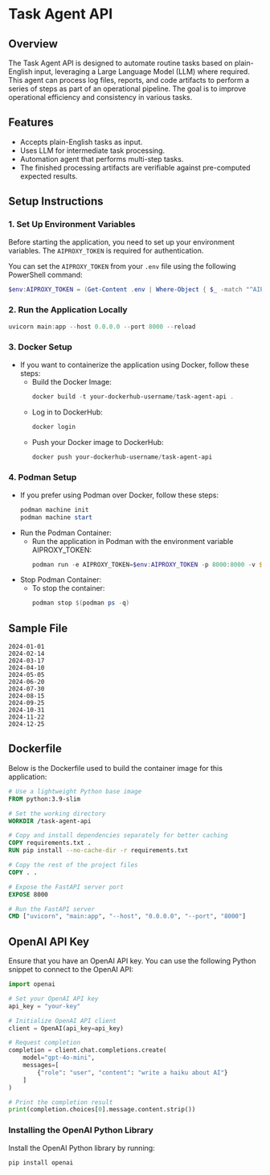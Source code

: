 # Task Agent API

## Overview

The Task Agent API is designed to automate routine tasks based on plain-English input, leveraging a Large Language Model (LLM) where required. This agent can process log files, reports, and code artifacts to perform a series of steps as part of an operational pipeline. The goal is to improve operational efficiency and consistency in various tasks.

## Features
- Accepts plain-English tasks as input.
- Uses LLM for intermediate task processing.
- Automation agent that performs multi-step tasks.
- The finished processing artifacts are verifiable against pre-computed expected results.

## Setup Instructions

### 1. **Set Up Environment Variables**

Before starting the application, you need to set up your environment variables. The `AIPROXY_TOKEN` is required for authentication.

You can set the `AIPROXY_TOKEN` from your `.env` file using the following PowerShell command:

```powershell
$env:AIPROXY_TOKEN = (Get-Content .env | Where-Object { $_ -match "^AIPROXY_TOKEN=" }) -replace "AIPROXY_TOKEN=", ""
```

### 2. **Run the Application Locally**
```powershell
uvicorn main:app --host 0.0.0.0 --port 8000 --reload
```

### 3. **Docker Setup**
- If you want to containerize the application using Docker, follow these steps:
  - Build the Docker Image:
     ```powershell
     docker build -t your-dockerhub-username/task-agent-api .
     ```
  - Log in to DockerHub:
     ```powershell
     docker login
     ```
  - Push your Docker image to DockerHub:
     ```powershell
     docker push your-dockerhub-username/task-agent-api
     ```

### 4. **Podman Setup**
- If you prefer using Podman over Docker, follow these steps:
  ```powershell
  podman machine init
  podman machine start
  ```
- Run the Podman Container:
  - Run the application in Podman with the environment variable AIPROXY_TOKEN:
    ```powershell
    podman run -e AIPROXY_TOKEN=$env:AIPROXY_TOKEN -p 8000:8000 -v ${PWD}/data:/data your-podmanhub-username/task-agent-api
    ```
- Stop Podman Container:
  - To stop the container:
    ```powershell
    podman stop $(podman ps -q)
    ```

## Sample File
```
2024-01-01
2024-02-14
2024-03-17
2024-04-10
2024-05-05
2024-06-20
2024-07-30
2024-08-15
2024-09-25
2024-10-31
2024-11-22
2024-12-25
```

## Dockerfile
Below is the Dockerfile used to build the container image for this application:
```dockerfile
# Use a lightweight Python base image
FROM python:3.9-slim

# Set the working directory
WORKDIR /task-agent-api

# Copy and install dependencies separately for better caching
COPY requirements.txt .
RUN pip install --no-cache-dir -r requirements.txt

# Copy the rest of the project files
COPY . .

# Expose the FastAPI server port
EXPOSE 8000

# Run the FastAPI server
CMD ["uvicorn", "main:app", "--host", "0.0.0.0", "--port", "8000"]
```

## OpenAI API Key
Ensure that you have an OpenAI API key. You can use the following Python snippet to connect to the OpenAI API:
```python
import openai

# Set your OpenAI API key
api_key = "your-key"

# Initialize OpenAI API client
client = OpenAI(api_key=api_key)

# Request completion
completion = client.chat.completions.create(
    model="gpt-4o-mini",
    messages=[
        {"role": "user", "content": "write a haiku about AI"}
    ]
)

# Print the completion result
print(completion.choices[0].message.content.strip())
```

### Installing the OpenAI Python Library
Install the OpenAI Python library by running:
```powershell
pip install openai
```

